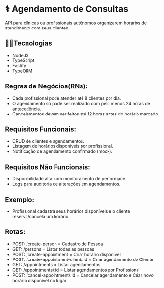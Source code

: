 <h1> ⚕️ Agendamento de Consultas </h1>

API para clínicas ou profissionais autônomos organizarem horários de atendimento com seus clientes.

## 🧑‍💻Tecnologias
  - NodeJS
  - TypeScript
  - Fastify
  - TypeORM

## Regras de Negócios(RNs):
  - Cada profissional pode atender até 8 clientes por dia.
  - O agendamento só pode ser realizado com pelo menos 24 horas de antecedência.
  - Cancelamentos devem ser feitos até 12 horas antes do horário marcado.

## Requisitos Funcionais:
  - CRUD de clientes e agendamentos.
  - Listagem de horários disponíveis por profissional.
  - Notificação de agendamento confirmado (mock).

## Requisitos Não Funcionais:
  - Disponibilidade alta com monitoramento de performace.
  - Logs para auditoria de alterações em agendamentos.

## Exemplo:
  - Profissional cadastra seus horários disponíveis e o cliente reserva/cancela um horário.

## Rotas:
  - POST: /create-person = Cadastro de Pessoa
  - GET: /persons = Listar todas as pessoas
  - POST: /create-appointment = Criar horário disponível
  - POST: /create-appointment-client/:id = Criar agendamento do Cliente
  - GET: /appointments = Listar agendamentos
  - GET: /appointments/:id = Listar agendamentos por Profissional
  - POST: /cancel-appointment/:id = Cancelar agendamento e Criar novo horário disponível no lugar 

